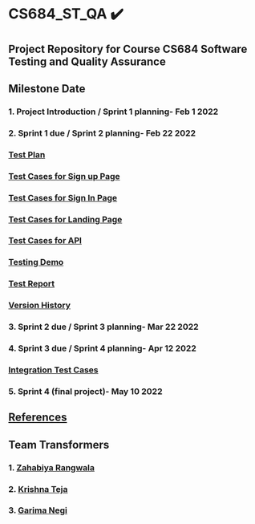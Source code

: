 # CS684_ST_QA ✔️
## Project Repository for Course CS684 Software Testing and Quality Assurance
## Milestone	Date 
### 1. Project Introduction / Sprint 1 planning-	Feb 1 2022
### 2. Sprint 1 due / Sprint 2 planning- Feb 22 2022
### [Test Plan](https://github.com/Kcode17/CS684_ST_QA/blob/main/TestingDocs/TestPlan.md)

### [Test Cases for Sign up Page](https://github.com/Kcode17/CS684_ST_QA/blob/main/TestingDocs/Test%20Cases%20Report.SignUpPage.md)
### [Test Cases for Sign In Page](https://github.com/Kcode17/CS684_ST_QA/blob/main/TestingDocs/Test%20Cases%20Report.SignInPage.md)
### [Test Cases for Landing Page](https://github.com/Kcode17/CS684_ST_QA/blob/main/TestingDocs/Test%20Cases%20Report.LandingPage.md)
### [Test Cases for API](https://github.com/Kcode17/CS684_ST_QA/blob/main/TestingDocs/Test%20Cases%20Report.API.md)

### [Testing Demo](https://github.com/Kcode17/CS684_ST_QA/blob/main/TestingDocs/Test%20Report%20Demo.mp4)
### [Test Report](https://github.com/Kcode17/CS684_ST_QA/blob/main/TestingDocs/Sprint_1_TestReport.md)

### [Version History](https://github.com/Kcode17/CS684_ST_QA/blob/main/TestingDocs/Test%20Cases%20Report.Version%20History.md)

### 3. Sprint 2 due / Sprint 3 planning- Mar 22 2022




### 4. Sprint 3 due / Sprint 4 planning- Apr 12 2022

### [Integration Test Cases](https://github.com/Kcode17/CS684_ST_QA/blob/main/IT_Garry.xlsx)

### 5. Sprint 4 (final project)- May 10 2022


## [References](https://www.youtube.com/watch?v=u8pl-Omd13g)
## Team Transformers
### 1. [Zahabiya Rangwala](https://www.linkedin.com/in/zahabiyar/)
### 2. [Krishna Teja](https://www.linkedin.com/in/krishna-teja-oguri/)
### 3. [Garima Negi](https://www.linkedin.com/in/garimanegi88/)
